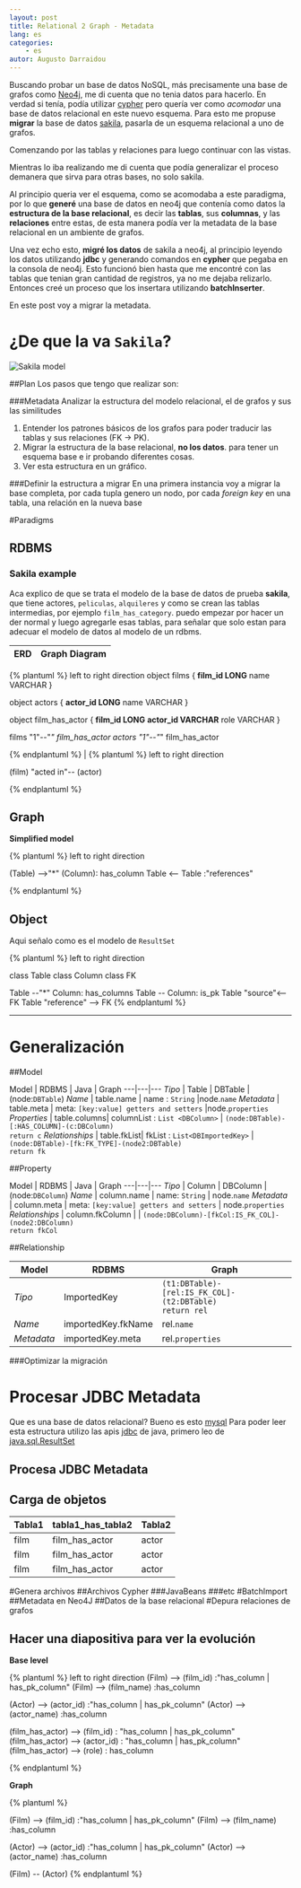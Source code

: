 ```yaml
---
layout: post
title: Relational 2 Graph - Metadata
lang: es
categories:
    - es
autor: Augusto Darraidou
---
```




Buscando probar un base de datos NoSQL, más precisamente una base de grafos como [Neo4j][neo4j], me di cuenta que no tenia datos para hacerlo.
En verdad si tenía, podía utilizar [cypher][neo4j sample db] pero quería ver como _acomodar_ una base de datos relacional en este nuevo esquema.
Para esto me propuse **migrar** la base de datos [sakila][mysql sakila], pasarla de un esquema relacional a uno de grafos.

Comenzando por las tablas y relaciones para luego continuar con las vistas.

Mientras lo iba realizando me di cuenta que podía generalizar el proceso demanera que sirva para otras bases, no solo sakila.

Al principio queria ver el esquema, como se acomodaba a este paradigma, por lo que **generé** una base de datos en neo4j que contenía como datos la **estructura de la base relacional**, es decir las **tablas**, sus **columnas**, y las **relaciones** entre estas, de esta manera podía ver la metadata de la base relacional en un ambiente de grafos.

Una vez echo esto, **migré los datos** de sakila a neo4j, al principio leyendo los datos utilizando **jdbc** y generando comandos en **cypher** que pegaba en la consola de neo4j. 
Esto funcionó bien hasta que me encontré con las tablas que tenian gran cantidad de registros, ya no me dejaba relizarlo. Entonces creé un proceso que los insertara utilizando **batchInserter**.

En este post voy a migrar la metadata.


# ¿De que la va `Sakila`?

![Sakila model](http://dev.mysql.com/doc/workbench/en/images/wb-sakila-eer.png)


##Plan
Los pasos que tengo que realizar son:

###Metadata
Analizar la estructura del modelo relacional, el de grafos y sus las similitudes

1. Entender los patrones básicos de los grafos para poder traducir las tablas y sus relaciones (FK -> PK). 
2. Migrar la estructura de la base relacional, **no los datos**. para tener un esquema base e ir probando diferentes cosas.
3. Ver esta estructura en un gráfico.

###Definir la estructura a migrar
En una primera instancia voy a migrar la base completa, por cada tupla genero un nodo, por cada _foreign key_ en una tabla, una relación en la nueva base

#Paradigms

## RDBMS

### Sakila example
Aca explico de que se trata el modelo de la base de datos de prueba **sakila**, que tiene actores, `peliculas`, `alquileres` y como se crean las tablas intermedias, por ejemplo `film_has_category`.
puedo empezar por hacer un der normal y luego agregarle esas tablas, para señalar que solo estan para adecuar el modelo de datos al modelo de un rdbms.

ERD  | Graph Diagram
----|---
{% plantuml %}
left to right direction
object films {
   **film_id LONG**
   name VARCHAR
}

object actors {
   **actor_id LONG**
   name VARCHAR
}

object film_has_actor {
   **film_id LONG**
   **actor_id VARCHAR**
   role VARCHAR
}

films "1"--"*" film_has_actor
actors "1"--"*" film_has_actor

{% endplantuml %} | {% plantuml %}
left to right direction

(film) "acted in"-- (actor)

{% endplantuml %}

## Graph

**Simplified model**

{% plantuml %}
left to right direction

(Table) -->"*" (Column): has_column
Table  <-- Table :"references"

{% endplantuml %}


## Object

Aqui señalo como es el modelo de `ResultSet`

{% plantuml %}
left to right direction

class Table
class Column
class FK

Table --"*" Column: has_columns
Table -- Column: is_pk
Table "source"<-- FK
Table "reference" --> FK
{% endplantuml %}


-------------

# Generalización 

##Model


Model | RDBMS | Java | Graph
---|---|---
_Tipo_    |   Table   |   DBTable |   (node:`DBTable`)
_Name_    |   table.name |    name : `String`    |node.`name`
_Metadata_ | table.meta   |   meta: `[key:value] getters and setters`    |node.`properties`
_Properties_ |    table.columns|  columnList : `List <DBColumn>`    |   `(node:DBTable)-[:HAS_COLUMN]-(c:DBColumn)`<br>  `return c`
_Relationships_   | table.fkList| fkList : `List<DBImportedKey>` |   `(node:DBTable)-[fk:FK_TYPE]-(node2:DBTable)`<br>  `return fk`

##Property

Model | RDBMS | Java | Graph
---|---|---
_Tipo_    |   Column   |    DBColumn  |   (node:`DBColumn`)
_Name_    |   column.name | name: `String`     |   node.`name`
_Metadata_ | column.meta   |   meta: `[key:value] getters and setters`   |   node.`properties`
_Relationships_   | column.fkColumn  |     |    `(node:DBColumn)-[fkCol:IS_FK_COL]-(node2:DBColumn)`<br>  `return fkCol`

##Relationship

Model | RDBMS | Graph
---|---|---
_Tipo_    |   ImportedKey   |   `(t1:DBTable)-[rel:IS_FK_COL]-(t2:DBTable)`<br>`return rel`
_Name_    |   importedKey.fkName |   rel.`name`
_Metadata_ | importedKey.meta   |   rel.`properties`


###Optimizar la migración

###

Procesar JDBC Metadata
======================
Que es una base de datos relacional?
Bueno es esto [mysql][mysql]
Para poder leer esta estructura utilizo las apis [jdbc][api jdbc] de java, primero leo de [java.sql.ResultSet][api ResultSet]


Procesa JDBC Metadata
---------------------
Carga de objetos
-------------

Tabla1 | tabla1_has_tabla2| Tabla2
-----|---|---
film|film_has_actor|actor
film|film_has_actor|actor
film|film_has_actor|actor



#Genera archivos
##Archivos Cypher
###JavaBeans
###etc
#BatchImport
##Metadata en Neo4J
##Datos de la base relacional
#Depura relaciones de grafos


## Hacer una diapositiva para ver la evolución

**Base level**

{% plantuml %}
left to right direction
(Film) --> (film_id) :"has_column | has_pk_column"
(Film) --> (film_name) :has_column

(Actor) --> (actor_id) :"has_column | has_pk_column"
(Actor) --> (actor_name) :has_column

(film_has_actor) --> (film_id) : "has_column | has_pk_column"
(film_has_actor) --> (actor_id) : "has_column | has_pk_column"
(film_has_actor) --> (role) : has_column


{% endplantuml %}

**Graph**

{% plantuml %}

(Film) --> (film_id) :"has_column | has_pk_column"
(Film) --> (film_name) :has_column

(Actor) --> (actor_id) :"has_column | has_pk_column"
(Actor) --> (actor_name) :has_column

(Film) -- (Actor)
{% endplantuml %}





  [mysql]: http://dev.mysql.com/doc/index-other.html
  [mysql sakila]: http://dev.mysql.com/doc/sakila/en/
  [api jdbc]: http://docs.oracle.com/javase/7/docs/technotes/guides/jdbc/
  [api ResultSet]: http://docs.oracle.com/javase/7/docs/api/java/sql/ResultSet.html
  [api DatabaseMetaData]: http://docs.oracle.com/javase/7/docs/api/java/sql/DatabaseMetaData.html
  [neo4j]: http://neo4j.com
  [neo4j sample db]: http://docs.neo4j.org/chunked/stable/cypherdoc-movie-database.html
  [groovy]: http://groovy.codehaus.org/


